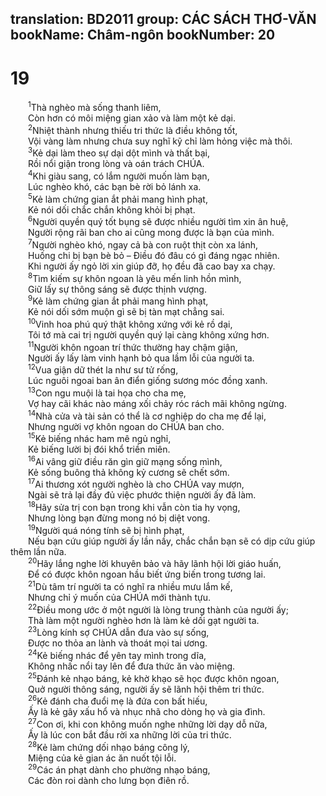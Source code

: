 translation: BD2011
group: CÁC SÁCH THƠ-VĂN
bookName: Châm-ngôn 
bookNumber: 20
-------

<div class="title"><h1>19</h1></div>
<span class="verse ch_19_1">  <sup>1</sup>Thà nghèo mà sống thanh liêm,<br/>  Còn hơn có môi miệng gian xảo và làm một kẻ dại.<br/></span>
<span class="verse ch_19_2">  <sup>2</sup>Nhiệt thành nhưng thiếu tri thức là điều không tốt,<br/>  Vội vàng làm nhưng chưa suy nghĩ kỹ chỉ làm hỏng việc mà thôi.<br/></span>
<span class="verse ch_19_3">  <sup>3</sup>Kẻ dại làm theo sự dại dột mình và thất bại,<br/>  Rồi nổi giận trong lòng và oán trách CHÚA.<br/></span>
<span class="verse ch_19_4">  <sup>4</sup>Khi giàu sang, có lắm người muốn làm bạn,<br/>  Lúc nghèo khó, các bạn bè rời bỏ lánh xa.<br/></span>
<span class="verse ch_19_5">  <sup>5</sup>Kẻ làm chứng gian ắt phải mang hình phạt,<br/>  Kẻ nói dối chắc chắn không khỏi bị phạt.<br/></span>
<span class="verse ch_19_6">  <sup>6</sup>Người quyền quý tốt bụng sẽ được nhiều người tìm xin ân huệ,<br/>  Người rộng rãi ban cho ai cũng mong được là bạn của mình.<br/></span>
<span class="verse ch_19_7">  <sup>7</sup>Người nghèo khó, ngay cả bà con ruột thịt còn xa lánh,<br/>  Huống chi bị bạn bè bỏ – Ðiều đó đâu có gì đáng ngạc nhiên.<br/>  Khi người ấy ngỏ lời xin giúp đỡ, họ đều đã cao bay xa chạy.<br/></span>
<span class="verse ch_19_8">  <sup>8</sup>Tìm kiếm sự khôn ngoan là yêu mến linh hồn mình,<br/>  Giữ lấy sự thông sáng sẽ được thịnh vượng.<br/></span>
<span class="verse ch_19_9">  <sup>9</sup>Kẻ làm chứng gian ắt phải mang hình phạt,<br/>  Kẻ nói dối sớm muộn gì sẽ bị tàn mạt chẳng sai.<br/></span>
<span class="verse ch_19_10">  <sup>10</sup>Vinh hoa phú quý thật không xứng với kẻ rồ dại,<br/>  Tôi tớ mà cai trị người quyền quý lại càng không xứng hơn.<br/></span>
<span class="verse ch_19_11">  <sup>11</sup>Người khôn ngoan trí thức thường hay chậm giận,<br/>  Người ấy lấy làm vinh hạnh bỏ qua lầm lỗi của người ta.<br/></span>
<span class="verse ch_19_12">  <sup>12</sup>Vua giận dữ thét la như sư tử rống,<br/>  Lúc nguôi ngoai ban ân điển giống sương móc đồng xanh.<br/></span>
<span class="verse ch_19_13">  <sup>13</sup>Con ngu muội là tai họa cho cha mẹ,<br/>  Vợ hay cãi khác nào máng xối chảy róc rách mãi không ngừng.<br/></span>
<span class="verse ch_19_14">  <sup>14</sup>Nhà cửa và tài sản có thể là cơ nghiệp do cha mẹ để lại,<br/>  Nhưng người vợ khôn ngoan do CHÚA ban cho.<br/></span>
<span class="verse ch_19_15">  <sup>15</sup>Kẻ biếng nhác ham mê ngủ nghỉ,<br/>  Kẻ biếng lười bị đói khổ triền miên.<br/></span>
<span class="verse ch_19_16">  <sup>16</sup>Ai vâng giữ điều răn gìn giữ mạng sống mình,<br/>  Kẻ sống buông thả không kỷ cương sẽ chết sớm.<br/></span>
<span class="verse ch_19_17">  <sup>17</sup>Ai thương xót người nghèo là cho CHÚA vay mượn,<br/>  Ngài sẽ trả lại đầy đủ việc phước thiện người ấy đã làm.<br/></span>
<span class="verse ch_19_18">  <sup>18</sup>Hãy sửa trị con bạn trong khi vẫn còn tia hy vọng,<br/>  Nhưng lòng bạn đừng mong nó bị diệt vong.<br/></span>
<span class="verse ch_19_19">  <sup>19</sup>Người quá nóng tính sẽ bị hình phạt,<br/>  Nếu bạn cứu giúp người ấy lần nầy, chắc chắn bạn sẽ có dịp cứu giúp thêm lần nữa.<br/></span>
<span class="verse ch_19_20">  <sup>20</sup>Hãy lắng nghe lời khuyên bảo và hãy lãnh hội lời giáo huấn,<br/>  Ðể có được khôn ngoan hầu biết ứng biến trong tương lai.<br/></span>
<span class="verse ch_19_21">  <sup>21</sup>Dù tâm trí người ta có nghĩ ra nhiều mưu lắm kế,<br/>  Nhưng chỉ ý muốn của CHÚA mới thành tựu.<br/></span>
<span class="verse ch_19_22">  <sup>22</sup>Ðiều mong ước ở một người là lòng trung thành của người ấy;<br/>  Thà làm một người nghèo hơn là làm kẻ dối gạt người ta.<br/></span>
<span class="verse ch_19_23">  <sup>23</sup>Lòng kính sợ CHÚA dẫn đưa vào sự sống,<br/>  Ðược no thỏa an lành và thoát mọi tai ương.<br/></span>
<span class="verse ch_19_24">  <sup>24</sup>Kẻ biếng nhác để yên tay mình trong dĩa,<br/>  Không nhấc nổi tay lên để đưa thức ăn vào miệng.<br/></span>
<span class="verse ch_19_25">  <sup>25</sup>Ðánh kẻ nhạo báng, kẻ khờ khạo sẽ học được khôn ngoan,<br/>  Quở người thông sáng, người ấy sẽ lãnh hội thêm tri thức.<br/></span>
<span class="verse ch_19_26">  <sup>26</sup>Kẻ đánh cha đuổi mẹ là đứa con bất hiếu,<br/>  Ấy là kẻ gây xấu hổ và nhục nhã cho dòng họ và gia đình.<br/></span>
<span class="verse ch_19_27">  <sup>27</sup>Con ơi, khi con không muốn nghe những lời dạy dỗ nữa,<br/>  Ấy là lúc con bắt đầu rời xa những lời của tri thức.<br/></span>
<span class="verse ch_19_28">  <sup>28</sup>Kẻ làm chứng dối nhạo báng công lý,<br/>  Miệng của kẻ gian ác ăn nuốt tội lỗi.<br/></span>
<span class="verse ch_19_29">  <sup>29</sup>Các án phạt dành cho phường nhạo báng,<br/>  Các đòn roi dành cho lưng bọn điên rồ.<br/></span>
